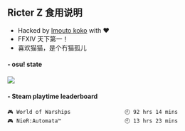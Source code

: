 ## Ricter Z 食用说明
- Hacked by [Imouto koko](https://osu.ppy.sh/users/7679162) with ❤️
- FFXIV 天下第一！
- 喜欢猫猫，是个冇猫孤儿

#### - osu! state
![](http://97.64.19.89:8080/api/v1/stat/4448675)

<!-- steam-box start -->
#### - Steam playtime leaderboard
```text
🎮 World of Warships                 🕘 92 hrs 14 mins
🎮 NieR:Automata™                    🕘 13 hrs 23 mins
```
<!-- Powered by https://github.com/YouEclipse/steam-box . -->
<!-- steam-box end -->
